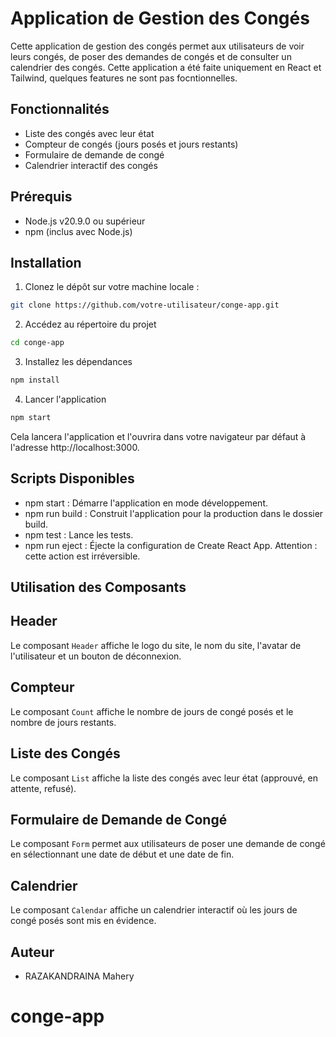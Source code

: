# Application de Gestion des Congés

Cette application de gestion des congés permet aux utilisateurs de voir leurs congés, de poser des demandes de congés et de consulter un calendrier des congés.
Cette application a été faite uniquement en React et Tailwind, quelques features ne sont pas focntionnelles.

## Fonctionnalités

- Liste des congés avec leur état
- Compteur de congés (jours posés et jours restants)
- Formulaire de demande de congé
- Calendrier interactif des congés

## Prérequis

- Node.js v20.9.0 ou supérieur
- npm (inclus avec Node.js)

## Installation

1. Clonez le dépôt sur votre machine locale :

```bash
git clone https://github.com/votre-utilisateur/conge-app.git
```

2. Accédez au répertoire du projet
```bash
cd conge-app
```

3. Installez les dépendances
```bash
npm install
```
4. Lancer l'application
```bash
npm start
```
Cela lancera l'application et l'ouvrira dans votre navigateur par défaut à l'adresse http://localhost:3000.

## Scripts Disponibles
- npm start : Démarre l'application en mode développement.
- npm run build : Construit l'application pour la production dans le dossier build.
- npm test : Lance les tests.
- npm run eject : Éjecte la configuration de Create React App. Attention : cette action est irréversible.

## Utilisation des Composants
## Header
Le composant `Header` affiche le logo du site, le nom du site, l'avatar de l'utilisateur et un bouton de déconnexion.

## Compteur
Le composant `Count` affiche le nombre de jours de congé posés et le nombre de jours restants.

## Liste des Congés
Le composant `List` affiche la liste des congés avec leur état (approuvé, en attente, refusé).

## Formulaire de Demande de Congé
Le composant `Form` permet aux utilisateurs de poser une demande de congé en sélectionnant une date de début et une date de fin.

## Calendrier
Le composant `Calendar` affiche un calendrier interactif où les jours de congé posés sont mis en évidence.

## Auteur
- RAZAKANDRAINA Mahery

# conge-app
